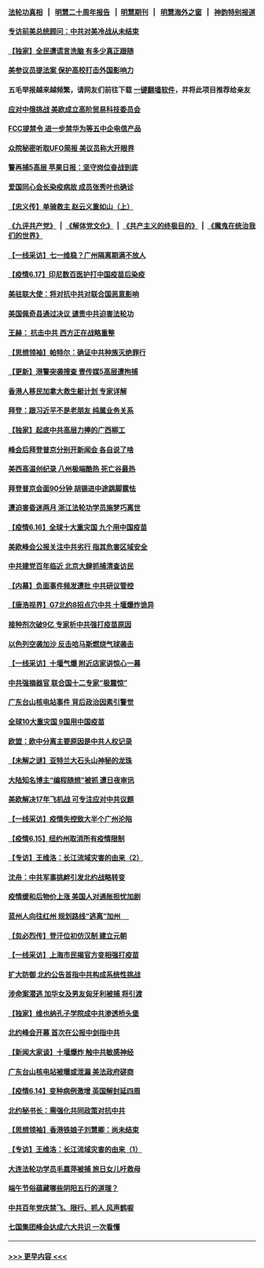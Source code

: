 #### [法轮功真相](https://github.com/gfw-breaker/truth/blob/master/README.md?t=0) &nbsp;&nbsp;|&nbsp;&nbsp; [明慧二十周年报告](https://github.com/gfw-breaker/mh-reports/blob/master/README.md?t=0) &nbsp;&nbsp;|&nbsp;&nbsp;[明慧期刊](https://github.com/gfw-breaker/mh-qikan) &nbsp;&nbsp;|&nbsp;&nbsp; [明慧海外之窗](https://github.com/gfw-breaker/mh-news/blob/master/README.md?t=0) &nbsp;&nbsp;|&nbsp;&nbsp; [神韵特别报道](https://github.com/gfw-breaker/mh-news/blob/master/shenyun.md?t=0)
#### [专访前美总统顾问：中共对美冷战从未结束](../pages/nf4514/n13029846.md?t=06181501) 
#### [【独家】全民遭谎言洗脑 有多少真正跟随](../pages/nf4514/n12997170.md?t=06181501) 
#### [美参议员提法案 保护高校打击外国影响力](../pages/nf4514/n13029813.md?t=06181501) 
#### 五毛举报越来越频繁，请网友们前往下载 [一键翻墙软件](https://github.com/gfw-breaker/ssr-accounts)，并将此项目推荐给亲友
#### [应对中俄挑战 美欧成立高阶贸易科技委员会](../pages/nf4514/n13029406.md?t=06181501) 
#### [FCC提禁令 进一步禁华为等五中企电信产品](../pages/nf4514/n13029120.md?t=06181501) 
#### [众院秘密听取UFO简报 美议员称大开眼界](../pages/nf4514/n13029086.md?t=06181501) 
#### [警再捕5高层 苹果日报：坚守岗位奋战到底](../pages/nf4514/n13028957.md?t=06181501) 
#### [爱国同心会长染疫病故 成员张秀叶也确诊](../pages/nf4514/n13028662.md?t=06181501) 
#### [【忠义传】单骑救主 赵云义重如山（上）](../pages/nf4514/n13024307.md?t=06181501) 
#### [《九评共产党》](https://github.com/begood0513/9ping.md/blob/master/README.md) &nbsp;|&nbsp; [《解体党文化》](../../../../jtdwh.md/blob/master/README.md)  &nbsp;|&nbsp; [《共产主义的终极目的》](../../../../gczydzjmd.md/blob/master/README.md) &nbsp;|&nbsp; [《魔鬼在统治我们的世界》](../../../../mgztzwmdsj.md/blob/master/README.md) 
#### [【一线采访】七一维稳？广州隔离期满不放人](../pages/nf4514/n13028351.md?t=06181501) 
#### [【疫情6.17】印尼数百医护打中国疫苗后染疫](../pages/nf4514/n13028314.md?t=06181501) 
#### [美驻联大使：将对抗中共对联合国恶意影响](../pages/nf4514/n13028049.md?t=06181501) 
#### [美国佩奇县通过决议 谴责中共迫害法轮功](../pages/nf4514/n13027185.md?t=06181501) 
#### [王赫： 抗击中共 西方正在战略重整](../pages/nf4514/n13027294.md?t=06181501) 
#### [【思想领袖】帕特尔：确证中共种族灭绝罪行](../pages/nf4514/n12966280.md?t=06181501) 
#### [【更新】港警突袭搜查 壹传媒5高层遭拘捕](../pages/nf4514/n13027297.md?t=06181501) 
#### [香港人移民加拿大救生艇计划 专家详解](../pages/nf4514/n13027127.md?t=06181501) 
#### [拜登：跟习近平不是老朋友 纯属业务关系](../pages/nf4514/n13026844.md?t=06181501) 
#### [【独家】起底中共高层力捧的广西柳工](../pages/nf4514/n12924622.md?t=06181501) 
#### [峰会后拜登普京分别开新闻会 各自说了啥](../pages/nf4514/n13026825.md?t=06181501) 
#### [美西高温创纪录 八州极端酷热 死亡谷最热](../pages/nf4514/n13026500.md?t=06181501) 
#### [拜登普京会面90分钟 胡锡进中途跳脚露怯](../pages/nf4514/n13026450.md?t=06181501) 
#### [遭迫害昏迷两月 浙江法轮功学员施梦巧离世](../pages/nf4514/n13023785.md?t=06181501) 
#### [【疫情6.16】全球十大重灾国 九个用中国疫苗](../pages/nf4514/n13025692.md?t=06181501) 
#### [美欧峰会公报关注中共劣行 指其危害区域安全](../pages/nf4514/n13025656.md?t=06181501) 
#### [中共建党百年临近 北京大肆抓捕清查访民](../pages/nf4514/n13025224.md?t=06181501) 
#### [【内幕】负面事件频发遭批 中共研议管控](../pages/nf4514/n13021619.md?t=06181501) 
#### [【唐浩视界】G7北约8招点穴中共 十堰爆炸诡异](../pages/nf4514/n13023744.md?t=06181501) 
#### [接种剂次破9亿 专家析中共强打疫苗原因](../pages/nf4514/n13024686.md?t=06181501) 
#### [以色列空袭加沙 反击哈马斯燃烧气球袭击](../pages/nf4514/n13024718.md?t=06181501) 
#### [【一线采访】十堰气爆 附近店家讲惊心一幕](../pages/nf4514/n13024353.md?t=06181501) 
#### [中共强摘器官 联合国十二专家“极震惊”](../pages/nf4514/n13024313.md?t=06181501) 
#### [广东台山核电站事件 背后政治因素引警觉](../pages/nf4514/n13024188.md?t=06181501) 
#### [全球10大重灾国 9国用中国疫苗](../pages/nf4514/n13023895.md?t=06181501) 
#### [欧盟：欧中分离主要原因是中共人权记录](../pages/nf4514/n13023933.md?t=06181501) 
#### [【未解之谜】亚特兰大石头山神秘的龙珠](../pages/nf4514/n13016050.md?t=06181501) 
#### [大陆知名博主“编程随想”被抓 遭日夜审讯](../pages/nf4514/n13023465.md?t=06181501) 
#### [美欧解决17年飞机战 可专注应对中共议题](../pages/nf4514/n13023516.md?t=06181501) 
#### [【一线采访】疫情失控致大半个广州沦陷](../pages/nf4514/n13023420.md?t=06181501) 
#### [【疫情6.15】纽约州取消所有疫情限制](../pages/nf4514/n13023125.md?t=06181501) 
#### [【专访】王维洛：长江流域灾害的由来（2）](../pages/nf4514/n13020130.md?t=06181501) 
#### [沈舟：中共军事挑衅引发北约战略转变](../pages/nf4514/n13022296.md?t=06181501) 
#### [疫情缓和后物价上涨 美国人对通胀担忧加剧](../pages/nf4514/n13022038.md?t=06181501) 
#### [蓝州人向往红州 规划路线“逃离”加州 　](../pages/nf4514/n13020048.md?t=06181501) 
#### [【忽必烈传】登汗位初仿汉制 建立元朝](../pages/nf4514/n13005414.md?t=06181501) 
#### [【一线采访】上海市民揭官方变相强打疫苗](../pages/nf4514/n13021615.md?t=06181501) 
#### [扩大防御 北约公告首指中共构成系统性挑战](../pages/nf4514/n13021758.md?t=06181501) 
#### [涉命案潜逃 加华女及男友匈牙利被捕 将引渡](../pages/nf4514/n13021529.md?t=06181501) 
#### [【独家】维也纳孔子学院成中共渗透桥头堡](../pages/nf4514/n12990081.md?t=06181501) 
#### [北约峰会开幕 首次在公报中剑指中共](../pages/nf4514/n13021423.md?t=06181501) 
#### [【新闻大家谈】十堰爆炸 触中共敏感神经](../pages/nf4514/n13021116.md?t=06181501) 
#### [广东台山核电站被曝或泄漏 美法政府磋商](../pages/nf4514/n13021195.md?t=06181501) 
#### [【疫情6.14】变种病例激增 英国解封延四周](../pages/nf4514/n13020806.md?t=06181501) 
#### [北约秘书长：需强化共同政策对抗中共](../pages/nf4514/n13020371.md?t=06181501) 
#### [【思想领袖】香港铁娘子刘慧卿：尚未结束](../pages/nf4514/n12972863.md?t=06181501) 
#### [【专访】王维洛：长江流域灾害的由来（1）](../pages/nf4514/n13020079.md?t=06181501) 
#### [大连法轮功学员毛嘉萍被捕 旅日女儿吁救母](../pages/nf4514/n13019825.md?t=06181501) 
#### [端午节俗蕴藏哪些阴阳五行的道理？](../pages/nf4514/n13008956.md?t=06181501) 
#### [中共百年党庆禁飞、限行、抓人 风声鹤唳](../pages/nf4514/n13019822.md?t=06181501) 
#### [七国集团峰会达成六大共识 一次看懂](../pages/nf4514/n13019857.md?t=06181501) 

----
#### [ >>> 更早内容 <<< ](../indexes/nf4514-earlier.md)
